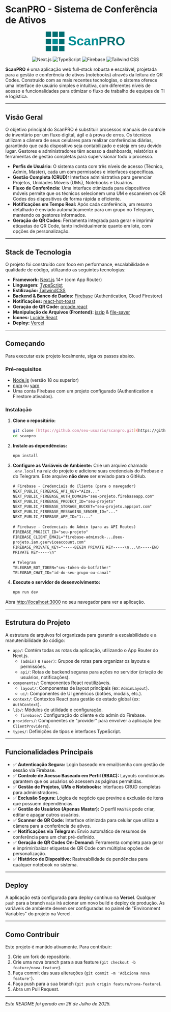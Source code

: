 # ScanPRO - Sistema de Conferência de Ativos

<p align="center">
  <img src="public/Logo.svg" alt="ScanPRO Logo" width="250"/>
</p>

<p align="center">
  <img src="https://img.shields.io/badge/framework-Next.js-black?logo=next.js" alt="Next.js">
  <img src="https://img.shields.io/badge/linguagem-Typescript-blue?logo=typescript&logoColor=white" alt="TypeScript">
  <img src="https://img.shields.io/badge/backend-Firebase-orange?logo=firebase" alt="Firebase">
  <img src="https://img.shields.io/badge/estilo-Tailwind%20CSS-blue?logo=tailwind-css" alt="Tailwind CSS">
</p>

**ScanPRO** é uma aplicação web full-stack robusta e escalável, projetada para a gestão e conferência de ativos (notebooks) através da leitura de QR Codes. Construído com as mais recentes tecnologias, o sistema oferece uma interface de usuário simples e intuitiva, com diferentes níveis de acesso e funcionalidades para otimizar o fluxo de trabalho de equipes de TI e logística.

---

## Visão Geral

O objetivo principal do ScanPRO é substituir processos manuais de controle de inventário por um fluxo digital, ágil e à prova de erros. Os técnicos utilizam a câmera de seus celulares para realizar conferências diárias, garantindo que cada dispositivo seja contabilizado e esteja em seu devido lugar. Gestores e administradores têm acesso a dashboards, relatórios e ferramentas de gestão completas para supervisionar todo o processo.

- **Perfis de Usuário:** O sistema conta com três níveis de acesso (Técnico, Admin, Master), cada um com permissões e interfaces específicas.
- **Gestão Completa (CRUD):** Interface administrativa para gerenciar Projetos, Unidades Móveis (UMs), Notebooks e Usuários.
- **Fluxo de Conferência:** Uma interface otimizada para dispositivos móveis permite que os técnicos selecionem uma UM e escaneiem os QR Codes dos dispositivos de forma rápida e eficiente.
- **Notificações em Tempo Real:** Após cada conferência, um resumo detalhado é enviado automaticamente para um grupo no Telegram, mantendo os gestores informados.
- **Geração de QR Codes:** Ferramenta integrada para gerar e imprimir etiquetas de QR Code, tanto individualmente quanto em lote, com opções de personalização.

---

## Stack de Tecnologia

O projeto foi construído com foco em performance, escalabilidade e qualidade de código, utilizando as seguintes tecnologias:

- **Framework:** [Next.js](https://nextjs.org/) 14+ (com App Router)
- **Linguagem:** [TypeScript](https://www.typescriptlang.org/)
- **Estilização:** [TailwindCSS](https://tailwindcss.com/)
- **Backend & Banco de Dados:** [Firebase](https://firebase.google.com/) (Authentication, Cloud Firestore)
- **Notificações:** [react-hot-toast](https://react-hot-toast.com/)
- **Geração de QR Code:** [qrcode.react](https://github.com/zpao/qrcode.react)
- **Manipulação de Arquivos (Frontend):** [jszip](https://stuk.github.io/jszip/) & [file-saver](https://github.com/eligrey/FileSaver.js/)
- **Ícones:** [Lucide React](https://lucide.dev/)
- **Deploy:** [Vercel](https://vercel.com/)

---

## Começando

Para executar este projeto localmente, siga os passos abaixo.

### Pré-requisitos

- [Node.js](https://nodejs.org/) (versão 18 ou superior)
- [npm](https://www.npmjs.com/) ou [yarn](https://yarnpkg.com/)
- Uma conta Firebase com um projeto configurado (Authentication e Firestore ativados).

### Instalação

1.  **Clone o repositório:**

    ```bash
    git clone [https://github.com/seu-usuario/scanpro.git](https://github.com/seu-usuario/scanpro.git)
    cd scanpro
    ```

2.  **Instale as dependências:**

    ```bash
    npm install
    ```

3.  **Configure as Variáveis de Ambiente:**
    Crie um arquivo chamado `.env.local` na raiz do projeto e adicione suas credenciais do Firebase e do Telegram. Este arquivo **não deve** ser enviado para o GitHub.

    ```env
    # Firebase - Credenciais do Cliente (para o navegador)
    NEXT_PUBLIC_FIREBASE_API_KEY="AIza..."
    NEXT_PUBLIC_FIREBASE_AUTH_DOMAIN="seu-projeto.firebaseapp.com"
    NEXT_PUBLIC_FIREBASE_PROJECT_ID="seu-projeto"
    NEXT_PUBLIC_FIREBASE_STORAGE_BUCKET="seu-projeto.appspot.com"
    NEXT_PUBLIC_FIREBASE_MESSAGING_SENDER_ID="..."
    NEXT_PUBLIC_FIREBASE_APP_ID="1:..."

    # Firebase - Credenciais do Admin (para as API Routes)
    FIREBASE_PROJECT_ID="seu-projeto"
    FIREBASE_CLIENT_EMAIL="firebase-adminsdk-...@seu-projeto.iam.gserviceaccount.com"
    FIREBASE_PRIVATE_KEY="-----BEGIN PRIVATE KEY-----\n...\n-----END PRIVATE KEY-----\n"

    # Telegram
    TELEGRAM_BOT_TOKEN="seu-token-do-botfather"
    TELEGRAM_CHAT_ID="id-do-seu-grupo-ou-canal"
    ```

4.  **Execute o servidor de desenvolvimento:**
    ```bash
    npm run dev
    ```

Abra [http://localhost:3000](http://localhost:3000) no seu navegador para ver a aplicação.

---

## Estrutura do Projeto

A estrutura de arquivos foi organizada para garantir a escalabilidade e a manutenibilidade do código:

- `app/`: Contém todas as rotas da aplicação, utilizando o App Router do Next.js.
  - `(admin)` e `(user)`: Grupos de rotas para organizar os layouts e permissões.
  - `api/`: Rotas de backend seguras para ações no servidor (criação de usuários, notificações).
- `components/`: Componentes React reutilizáveis.
  - `layout/`: Componentes de layout principais (ex: `AdminLayout`).
  - `ui/`: Componentes de UI genéricos (botões, modais, etc.).
- `context/`: Contextos React para gestão de estado global (ex: `AuthContext`).
- `lib/`: Módulos de utilidade e configuração.
  - `firebase/`: Configuração do cliente e do admin do Firebase.
- `providers/`: Componentes de "provider" para envolver a aplicação (ex: `ClientProviders`).
- `types/`: Definições de tipos e interfaces TypeScript.

---

## Funcionalidades Principais

- ✅ **Autenticação Segura:** Login baseado em email/senha com gestão de sessão via Firebase.
- ✅ **Controle de Acesso Baseado em Perfil (RBAC):** Layouts condicionais garantem que os usuários só acessem as páginas permitidas.
- ✅ **Gestão de Projetos, UMs e Notebooks:** Interfaces CRUD completas para administradores.
- ✅ **Exclusão Segura:** Lógica de negócio que previne a exclusão de itens que possuem dependências.
- ✅ **Gestão de Usuários (Apenas Master):** O perfil `MASTER` pode criar, editar e apagar outros usuários.
- ✅ **Scanner de QR Code:** Interface otimizada para celular que utiliza a câmera para a conferência de ativos.
- ✅ **Notificações via Telegram:** Envio automático de resumos de conferência para um chat pré-definido.
- ✅ **Geração de QR Codes On-Demand:** Ferramenta completa para gerar e imprimir/baixar etiquetas de QR Code com múltiplas opções de personalização.
- ✅ **Histórico de Dispositivo:** Rastreabilidade de pendências para qualquer notebook no sistema.

---

## Deploy

A aplicação está configurada para deploy contínuo na **Vercel**. Qualquer `push` para a branch `main` irá acionar um novo build e deploy de produção. As variáveis de ambiente devem ser configuradas no painel de "Environment Variables" do projeto na Vercel.

---

## Como Contribuir

Este projeto é mantido ativamente. Para contribuir:

1.  Crie um fork do repositório.
2.  Crie uma nova branch para a sua feature (`git checkout -b feature/nova-feature`).
3.  Faça commit das suas alterações (`git commit -m 'Adiciona nova feature'`).
4.  Faça push para a sua branch (`git push origin feature/nova-feature`).
5.  Abra um Pull Request.

---

_Este README foi gerado em 26 de Julho de 2025._
